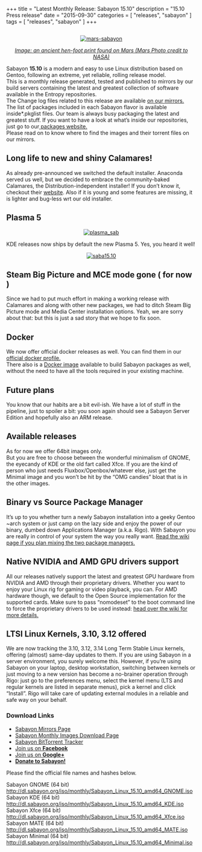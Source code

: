 +++
title = "Latest Monthly Release: Sabayon 15.10"
description = "15.10 Press release"
date = "2015-09-30"
categories = [ "releases", "sabayon" ]
tags = [
"releases",
"sabayon"
]
+++

<center><img typeof="foaf:Image" src="https://www.sabayon.org/sites/default/files/press-header-roll_0.png" class="img-responsive" alt="">
<p><a href="https://joostruis.files.wordpress.com/2015/09/mars-sabayon.jpg"><img class="img-responsive" src="https://joostruis.files.wordpress.com/2015/09/mars-sabayon.jpg?w=581&amp;h=439" alt="mars-sabayon" ></a></p>
</center>
<p style="text-align:center;"><a href="https://joostruis.files.wordpress.com/2015/09/mars-sabayon.jpg"><em>Image: an ancient hen-foot print found on Mars (Mars Photo credit to NASA)</em></a></p>
<p>Sabayon <b>15.10</b> is a modern and easy to use Linux distribution based on Gentoo, following an extreme, yet reliable, rolling release model.<br>
This is a monthly release generated, tested and published to mirrors by our build servers containing the latest and greatest collection of software available in the Entropy repositories. <br>
The Change log files related to this release are available <a href="http://dl.sabayon.org/iso/ChangeLogs/" target="_blank">on our mirrors.</a><br>
<!--more-->
The list of packages included in each Sabayon flavor is available inside*.pkglist files. Our team is always busy packaging the latest and greatest stuff. If you want to have a look at what’s inside our repositories, just go to our<a href="https://packages.sabayon.org/" target="_blank"> packages website.</a><br>
Please read on to know where to find the images and their torrent files on our mirrors.</p>

<h2>Long life to new and shiny Calamares!</h2>
<p>As already pre-announced we switched the default installer. Anaconda served us well, but we decided to embrace the community-baked Calamares, the Distribution-independent installer! If you don’t know it, checkout their <a href="http://calamares.io/" target="_blank">website</a>. Also if it is young and some features are missing, it is lighter and bug-less wrt our old installer.</p>
<h2>Plasma 5</h2>
<center>
<p><a href="https://joostruis.files.wordpress.com/2015/09/plasma_sab.png"><img class="img-responsive" src="https://joostruis.files.wordpress.com/2015/09/plasma_sab.png?w=582&amp;h=217" alt="plasma_sab" ></a></p>
</center>
<p>KDE releases now ships by default the new Plasma 5. Yes, you heard it well!</p>
<center>
<p><a href="https://joostruis.files.wordpress.com/2015/09/saba15-10.png"><img class="img-responsive" src="https://joostruis.files.wordpress.com/2015/09/saba15-10.png?w=582&amp;h=312" alt="saba15.10" ></a></p></center>
<h2>Steam Big Picture and MCE mode gone ( for now )</h2>
<p>Since we had to put much effort in making a working release with Calamares and along with other new packages, we had to ditch Steam Big Picture mode and Media Center installation options. Yeah, we are sorry about that: but this is just a sad story that we hope to fix soon.</p>
<h2>Docker</h2>
<p>We now offer official docker releases as well. You can find them in our <a href="https://hub.docker.com/r/sabayon" target="_blank">official docker profile.</a><br>
There also is a <a href="https://hub.docker.com/r/sabayon/builder-amd64/" target="_blank">Docker image</a> available to build Sabayon packages as well, without the need to have all the tools required in your existing machine.</p>
<h2>Future plans</h2>
<p>You know that our habits are a bit evil-ish. We have a lot of stuff in the pipeline, just to spoiler a bit: you soon again should see a Sabayon Server Edition and hopefully also an ARM release.</p>
<h2>Available releases</h2>
<p>As for now we offer 64bit images only.<br>
But you are free to choose between the wonderful minimalism of GNOME, the eyecandy of KDE or the old fart called Xfce. If you are the kind of person who just needs Fluxbox/Openbox/whatever else, just get the Minimal image and you won’t be hit by the “OMG candies” bloat that is in the other images.</p>
<h2>Binary vs Source Package Manager</h2>
<p>It’s up to you whether turn a newly Sabayon installation into a geeky Gentoo ~arch system or just camp on the lazy side and enjoy the power of our binary, dumbed down Applications Manager (a.k.a. Rigo). With Sabayon you are really in control of your system the way you really want. <a href="https://wiki.sabayon.org/index.php?title=HOWTO:_Safely_mix_Entropy_and_Portage" target="_blank">Read the wiki page if you plan mixing the two package managers.</a></p>
<h2>Native NVIDIA and AMD GPU drivers support</h2>
<p>All our releases natively support the latest and greatest GPU hardware from NVIDIA and AMD through their proprietary drivers. Whether you want to enjoy your Linux rig for gaming or video playback, you can. For AMD hardware though, we default to the Open Source implementation for the supported cards. Make sure to pass “nomodeset” to the boot command line to force the proprietary drivers to be used instead: <a href="https://wiki.sabayon.org/index.php?title=HOWTO:_Get_AMD/ATI_or_Nvidia_Video_Cards_working_in_Sabayon#AMD_-_Open_Source_to_FGLRX" target="_blank">head over the wiki for more details.</a></p>
<h2>LTSI Linux Kernels, 3.10, 3.12 offered</h2>
<p>We are now tracking the 3.10, 3.12, 3.14 Long Term Stable Linux kernels, offering (almost) same-day updates to them. If you are using Sabayon in a server environment, you surely welcome this. However, if you’re using Sabayon on your laptop, desktop workstation, switching between kernels or just moving to a new version has become a no-brainer operation through Rigo: just go to the preferences menu, select the kernel menu (LTS and regular kernels are listed in separate menus), pick a kernel and click “Install”. Rigo will take care of updating external modules in a reliable and safe way on your behalf.</p>

<h3>Download Links</h3>
<ul><li><a href="/download/mirrors/">Sabayon Mirrors Page</a></li>
<li><a href="http://dl.sabayon.org/iso/monthly/main.html">Sabayon Monthly Images Download Page</a></li>
<li><a href="http://torrents.sabayon.org">Sabayon BitTorrent Tracker</a></li>
<li><a href="https://www.facebook.com/groups/36125411841">Join us on <b>Facebook</b></a></li>
<li><a href="https://plus.google.com/+sabayon">Join us on <b>Google+</b></a></li>
<li><a href="/press/donate/"><b>Donate to Sabayon!</b></a></li>
</ul><p>Please find the official file names and hashes below.</p>
<div class="field-collection-container clearfix"><div class="field field-name-field-release-file-group field-type-field-collection field-label-inline clearfix"><div class="field-items"><div class="field-item even"><div class="field-collection-view clearfix view-mode-full"><div class="entity entity-field-collection-item field-collection-item-field-release-file-group clearfix" about="/field-collection/field-release-file-group/111" typeof="">

  <div class="content">
Sabayon GNOME (64 bit) <a href="http://dl.sabayon.org/iso/monthly/Sabayon_Linux_15.10_amd64_GNOME.iso" target="_blank" rel="nofollow" title="Download this file" class="mirror_linlk">http://dl.sabayon.org/iso/monthly/Sabayon_Linux_15.10_amd64_GNOME.iso</a></div>
</div>
</div></div><div class="field-item odd"><div class="field-collection-view clearfix view-mode-full"><div class="entity entity-field-collection-item field-collection-item-field-release-file-group clearfix" about="/field-collection/field-release-file-group/112" typeof="">
  <div class="content">
Sabayon KDE (64 bit) <a href="http://dl.sabayon.org/iso/monthly/Sabayon_Linux_15.10_amd64_KDE.iso" target="_blank" rel="nofollow" title="Download this file" class="mirror_linlk">http://dl.sabayon.org/iso/monthly/Sabayon_Linux_15.10_amd64_KDE.iso</a></div>
</div>
</div></div><div class="field-item even"><div class="field-collection-view clearfix view-mode-full"><div class="entity entity-field-collection-item field-collection-item-field-release-file-group clearfix" about="/field-collection/field-release-file-group/113" typeof="">
  <div class="content">
Sabayon Xfce (64 bit) <a href="http://dl.sabayon.org/iso/monthly/Sabayon_Linux_15.10_amd64_Xfce.iso" target="_blank" rel="nofollow" title="Download this file" class="mirror_linlk">http://dl.sabayon.org/iso/monthly/Sabayon_Linux_15.10_amd64_Xfce.iso</a></div>
</div>
</div></div><div class="field-item odd"><div class="field-collection-view clearfix view-mode-full"><div class="entity entity-field-collection-item field-collection-item-field-release-file-group clearfix" about="/field-collection/field-release-file-group/115" typeof="">
  <div class="content">
Sabayon MATE (64 bit) <a href="http://dl.sabayon.org/iso/monthly/Sabayon_Linux_15.10_amd64_MATE.iso" target="_blank" rel="nofollow" title="Download this file" class="mirror_linlk" >http://dl.sabayon.org/iso/monthly/Sabayon_Linux_15.10_amd64_MATE.iso</a></div>
</div>
</div></div><div class="field-item even"><div class="field-collection-view clearfix view-mode-full field-collection-view-final"><div class="entity entity-field-collection-item field-collection-item-field-release-file-group clearfix" about="/field-collection/field-release-file-group/114" typeof="">
  <div class="content">
  Sabayon Minimal (64 bit) <a href="http://dl.sabayon.org/iso/monthly/Sabayon_Linux_15.10_amd64_Minimal.iso" target="_blank" rel="nofollow" title="Download this file" class="mirror_linlk">http://dl.sabayon.org/iso/monthly/Sabayon_Linux_15.10_amd64_Minimal.iso</a></div>
</div>
</div></div></div></div></div>
